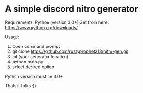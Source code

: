 # A simple discord nitro generator





Requirements:
Python (version 3.0+)
Get from here: https://www.python.org/downloads/

Usage:
1. Open command prompt
2. git clone https://github.com/rustyprophet213/nitro-gen.git
3. cd (your generator location)
4. python main.py
5. select desired option

Python version must be 3.0+

Thats it folks :))
